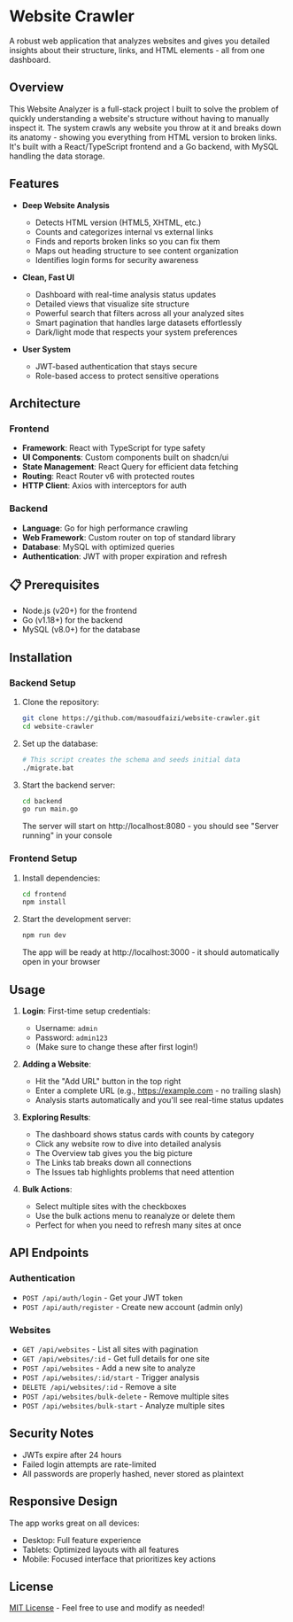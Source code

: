 # Website Crawler

A robust web application that analyzes websites and gives you detailed insights about their structure, links, and HTML elements - all from one dashboard.

## Overview

This Website Analyzer is a full-stack project I built to solve the problem of quickly understanding a website's structure without having to manually inspect it. The system crawls any website you throw at it and breaks down its anatomy - showing you everything from HTML version to broken links. It's built with a React/TypeScript frontend and a Go backend, with MySQL handling the data storage.

## Features

- **Deep Website Analysis**
  - Detects HTML version (HTML5, XHTML, etc.)
  - Counts and categorizes internal vs external links
  - Finds and reports broken links so you can fix them
  - Maps out heading structure to see content organization
  - Identifies login forms for security awareness

- **Clean, Fast UI**
  - Dashboard with real-time analysis status updates
  - Detailed views that visualize site structure
  - Powerful search that filters across all your analyzed sites
  - Smart pagination that handles large datasets effortlessly
  - Dark/light mode that respects your system preferences

- **User System**
  - JWT-based authentication that stays secure
  - Role-based access to protect sensitive operations

## Architecture

### Frontend
- **Framework**: React with TypeScript for type safety
- **UI Components**: Custom components built on shadcn/ui
- **State Management**: React Query for efficient data fetching
- **Routing**: React Router v6 with protected routes
- **HTTP Client**: Axios with interceptors for auth

### Backend
- **Language**: Go for high performance crawling
- **Web Framework**: Custom router on top of standard library
- **Database**: MySQL with optimized queries
- **Authentication**: JWT with proper expiration and refresh

## 📋 Prerequisites

- Node.js (v20+) for the frontend
- Go (v1.18+) for the backend
- MySQL (v8.0+) for the database

## Installation

### Backend Setup

1. Clone the repository:
   ```bash
   git clone https://github.com/masoudfaizi/website-crawler.git
   cd website-crawler
   ```

2. Set up the database:
   ```bash
   # This script creates the schema and seeds initial data
   ./migrate.bat
   ```

3. Start the backend server:
   ```bash
   cd backend
   go run main.go
   ```
   The server will start on http://localhost:8080 - you should see "Server running" in your console

### Frontend Setup

1. Install dependencies:
   ```bash
   cd frontend
   npm install
   ```

2. Start the development server:
   ```bash
   npm run dev
   ```
   The app will be ready at http://localhost:3000 - it should automatically open in your browser

## Usage

1. **Login**: First-time setup credentials:
   - Username: `admin`
   - Password: `admin123`
   - (Make sure to change these after first login!)

2. **Adding a Website**: 
   - Hit the "Add URL" button in the top right
   - Enter a complete URL (e.g., https://example.com - no trailing slash)
   - Analysis starts automatically and you'll see real-time status updates

3. **Exploring Results**: 
   - The dashboard shows status cards with counts by category
   - Click any website row to dive into detailed analysis
   - The Overview tab gives you the big picture
   - The Links tab breaks down all connections
   - The Issues tab highlights problems that need attention

4. **Bulk Actions**:
   - Select multiple sites with the checkboxes
   - Use the bulk actions menu to reanalyze or delete them
   - Perfect for when you need to refresh many sites at once

## API Endpoints

### Authentication
- `POST /api/auth/login` - Get your JWT token
- `POST /api/auth/register` - Create new account (admin only)

### Websites
- `GET /api/websites` - List all sites with pagination
- `GET /api/websites/:id` - Get full details for one site
- `POST /api/websites` - Add a new site to analyze
- `POST /api/websites/:id/start` - Trigger analysis
- `DELETE /api/websites/:id` - Remove a site
- `POST /api/websites/bulk-delete` - Remove multiple sites
- `POST /api/websites/bulk-start` - Analyze multiple sites

## Security Notes

- JWTs expire after 24 hours
- Failed login attempts are rate-limited
- All passwords are properly hashed, never stored as plaintext

## Responsive Design

The app works great on all devices:
- Desktop: Full feature experience
- Tablets: Optimized layouts with all features
- Mobile: Focused interface that prioritizes key actions

## License

[MIT License](LICENSE) - Feel free to use and modify as needed!